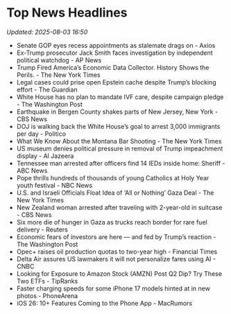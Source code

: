 # Top News Headlines

_Updated: 2025-08-03 16:50_

- Senate GOP eyes recess appointments as stalemate drags on - Axios
- Ex-Trump prosecutor Jack Smith faces investigation by independent political watchdog - AP News
- Trump Fired America’s Economic Data Collector. History Shows the Perils. - The New York Times
- Legal cases could prise open Epstein cache despite Trump’s blocking effort - The Guardian
- White House has no plan to mandate IVF care, despite campaign pledge - The Washington Post
- Earthquake in Bergen County shakes parts of New Jersey, New York - CBS News
- DOJ is walking back the White House’s goal to arrest 3,000 immigrants per day - Politico
- What We Know About the Montana Bar Shooting - The New York Times
- US museum denies political pressure in removal of Trump impeachment display - Al Jazeera
- Tennessee man arrested after officers find 14 IEDs inside home: Sheriff - ABC News
- Pope thrills hundreds of thousands of young Catholics at Holy Year youth festival - NBC News
- U.S. and Israeli Officials Float Idea of ‘All or Nothing’ Gaza Deal - The New York Times
- New Zealand woman arrested after traveling with 2-year-old in suitcase - CBS News
- Six more die of hunger in Gaza as trucks reach border for rare fuel delivery - Reuters
- Economic fears of investors are here — and fed by Trump’s reaction - The Washington Post
- Opec+ raises oil production quotas to two-year high - Financial Times
- Delta Air assures US lawmakers it will not personalize fares using AI - CNBC
- Looking for Exposure to Amazon Stock (AMZN) Post Q2 Dip? Try These Two ETFs - TipRanks
- Faster charging speeds for some iPhone 17 models hinted at in new photos - PhoneArena
- iOS 26: 10+ Features Coming to the Phone App - MacRumors
